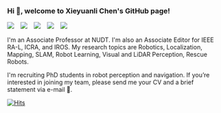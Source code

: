 ### Hi 👋, welcome to Xieyuanli Chen's GitHub page!
[![](https://img.shields.io/github/followers/Chen-Xieyuanli?label=Chen-Xieyuanli&logo=github)](https://github.com/Chen-Xieyuanli) &ensp;
[![](https://img.shields.io/badge/GoogleScholar-Xieyuanli_Chen-grey?style=flat-square&labelColor=4285F4&logo=googlescholar&logoColor=white)](https://scholar.google.com.hk/citations?user=DvrngV4AAAAJ&hl=en) &ensp;
[![](https://img.shields.io/badge/ResearchGate-Xieyuanli--Chen-grey?style=flat-square&labelColor=00ccbb&logo=researchgate&logoColor=white)](https://www.researchgate.net/profile/Xieyuanli-Chen) &ensp;
[![](https://img.shields.io/badge/Mail-chenxieyuanli-grey?style=flat-square&labelColor=EA4335&logo=gmail&logoColor=white)](mailto:chenxieyuanli@hotmail.com) &ensp;
[![](https://img.shields.io/badge/Homepage-xieyuanli--chen-grey?style=flat-square&labelColor=491F59&logo=homebridge&logoColor=white)](https://www.xieyuanli-chen.com) &ensp;

I'm an Associate Professor at NUDT. I'm also an Associate Editor for IEEE RA-L, ICRA, and IROS. My research topics are Robotics, Localization, Mapping, SLAM, Robot Learning, Visual and LiDAR Perception, Rescue Robots.

I'm recruiting PhD students in robot perception and navigation. If you’re interested in joining my team, please send me your CV and a brief statement via e-mail 🤝. 

[![Hits](https://hits.seeyoufarm.com/api/count/incr/badge.svg?url=https%3A%2F%2Fgithub.com%2FChen-Xieyuanli&count_bg=%2379C83D&title_bg=%23555555&icon=&icon_color=%23E7E7E7&title=hits&edge_flat=false)](https://github.com/Chen-Xieyuanli)

